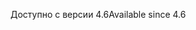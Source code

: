 <span data-ttu-id="d7abc-101">Доступно с версии 4.6</span><span class="sxs-lookup"><span data-stu-id="d7abc-101">Available since 4.6</span></span>